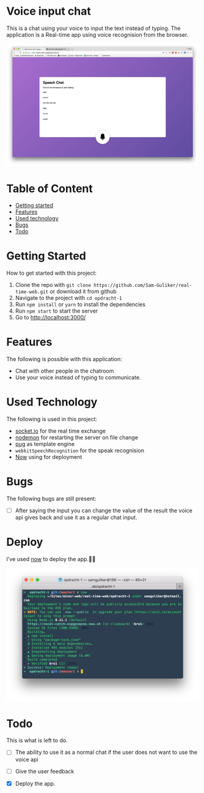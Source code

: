 # Voice input chat
This is a chat using your voice to input the text instead of typing. 
The application is a Real-time app using voice recognision from the browser.

![Cover image of the app](doc-images/image-cover.png)

# Table of Content
- [Getting started](#getting-started)
- [Features](#features)
- [Used technology](#used-technology)
- [Bugs](#bugs)
- [Todo](#todo)


# Getting Started
How to get started with this project:

1. Clone the repo with `git clone https://github.com/Sam-Guliker/real-time-web.git` or download it from github
2. Navigate to the project with `cd opdracht-1`
3. Run `npm install` or `yarn` to install the dependencies
4. Run `npm start` to start the server
5. Go to [http://localhost:3000/](http://localhost:3000/)


# Features
The following is possible with this application:

- Chat with other people in the chatroom
- Use your voice instead of typing to communicate.

# Used Technology
The following is used in this project:

- [socket.io][socket] for the real time exchange
- [nodemon][nodemon] for restarting the server on file change
- [pug][pug] as template engine
- `webkitSpeechRecognition` for the speak recognision
- [Now][now] using for deployment

# Bugs
The following bugs are still present:

- [ ] After saying the input you can change the value of the result the voice api gives back and use it as a regular chat input.  

# Deploy
I've used [now][now] to deploy the app.🎉🎉

![now](doc-images/now.png)

# Todo
This is what is left to do.

- [ ] The ability to use it as a normal chat if the user does not want to use the voice api
- [ ] Give the user feedback

- [x] Deploy the app. 


[now]: https://zeit.co/now
[socket]: https://socket.io/
[nodemon]: https://nodemon.io/
[pug]: https://pugjs.org/
